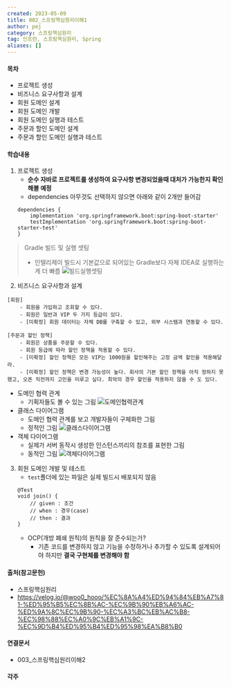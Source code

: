 ```yaml
---
created: 2023-05-09
title: 002_스프링핵심원리이해1
author: pej
category: 스프링핵심원리
tag: 인프런, 스프링핵심원리, Spring
aliases: []
---
```


#### 목차
+ 프로젝트 생성
+ 비즈니스 요구사항과 설계
+ 회원 도메인 설계
+ 회원 도메인 개발
+ 회원 도메인 실행과 테스트
+ 주문과 할인 도메인 설계
+ 주문과 할인 도메인 실행과 테스트

#### 학습내용
1. 프로젝트 생성
	+ **순수 자바로 프로젝트를 생성하여 요구사항 변경되었을때 대처가 가능한지 확인해볼 예정**
	+ dependencies 아무것도 선택하지 않으면 아래와 같이 2개만 들어감
	```
	dependencies {  
		implementation 'org.springframework.boot:spring-boot-starter'  
		testImplementation 'org.springframework.boot:spring-boot-starter-test'  
	}
	```

> Gradle 빌드 및 실행 셋팅
> + 인텔리제이 빌드시 기본값으로 되어있는 Gradle보다 자체 IDEA로 실행하는 게 더 빠름
> ![빌드실행셋팅](https://img1.daumcdn.net/thumb/R1280x0/?scode=mtistory2&fname=https%3A%2F%2Fblog.kakaocdn.net%2Fdn%2FqB0my%2FbtseyMAMhI3%2FuRTHLNoVtkbkdkh6CoFmYK%2Fimg.png)

2. 비즈니스 요구사항과 설계
```
[회원] 
    - 회원을 가입하고 조회할 수 있다. 
	- 회원은 일반과 VIP 두 가지 등급이 있다. 
	- [미확정] 회원 데이터는 자체 DB를 구축할 수 있고, 외부 시스템과 연동할 수 있다.
	
[주문과 할인 정책]
	- 회원은 상품을 주문할 수 있다. 
	- 회원 등급에 따라 할인 정책을 적용할 수 있다. 
	- [미확정] 할인 정책은 모든 VIP는 1000원을 할인해주는 고정 금액 할인을 적용해달라.
	- [미확정] 할인 정책은 변경 가능성이 높다. 회사의 기본 할인 정책을 아직 정하지 못했고, 오픈 직전까지 고민을 미루고 싶다. 최악의 경우 할인을 적용하지 않을 수 도 있다.
```
	
+ 도메인 협력 관계
	+ 기획자들도 볼 수 있는 그림
	![도메인협력관계](https://velog.velcdn.com/images%2Fwoo0_hooo%2Fpost%2F6de7930e-84b7-4489-85fa-7cfe11018c49%2F_2021-01-21__6.25.08.png)
+ 클래스 다이어그램
	+ 도메인 협력 관계를 보고 개발자들이 구체화한 그림
	+ 정적인 그림
	![클래스다이어그램](https://velog.velcdn.com/images%2Fwoo0_hooo%2Fpost%2F1121f703-d68b-4010-817c-9f5707d8761c%2F_2021-01-21__6.26.58.png)
+ 객체 다이어그램
	+ 실제가 서버 동작시 생성한 인스턴스끼리의 참조를 표현한 그림
	+ 동적인 그림
	![객체다이어그램](https://img1.daumcdn.net/thumb/R1280x0/?scode=mtistory2&fname=https%3A%2F%2Fblog.kakaocdn.net%2Fdn%2FbRyfKk%2Fbtsex3KbNVd%2FDl4BWRKtHJvm4PuggiJJ31%2Fimg.png)

3. 회원 도메인 개발 및 테스트
	+ `test`폴더에 있는 파일은 실제 빌드시 배포되지 않음
	```
	@Test  
	void join() {  
		// given : 조건  
		// when : 경우(case)
		// then : 결과  
	}
	```
	+ OCP(개방 폐쇄 원칙)의 원칙을 잘 준수되는가?
		+ 기존 코드를 변경하지 않고 기능을 수정하거나 추가할 수 있도록 설계되어야 하지만 **결국 구현체를 변경해야 함**

#### 출처(참고문헌)
+ 스프링핵심원리
+ https://velog.io/@woo0_hooo/%EC%8A%A4%ED%94%84%EB%A7%81-%ED%95%B5%EC%8B%AC-%EC%9B%90%EB%A6%AC-%ED%9A%8C%EC%9B%90-%EC%A3%BC%EB%AC%B8-%EC%98%88%EC%A0%9C%EB%A1%9C-%EC%9D%B4%ED%95%B4%ED%95%98%EA%B8%B0

#### 연결문서
+ 003_스프링핵심원리이해2

#### 각주

